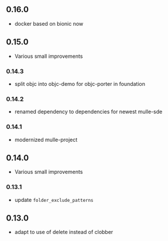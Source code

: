 ## 0.16.0

* docker based on bionic now


## 0.15.0

* Various small improvements


### 0.14.3

* split objc into objc-demo for objc-porter in foundation

### 0.14.2

* renamed dependency to dependencies for newest mulle-sde

### 0.14.1

* modernized mulle-project

## 0.14.0

* Various small improvements


### 0.13.1

* update `folder_exclude_patterns`

## 0.13.0

* adapt to use of delete instead of clobber
